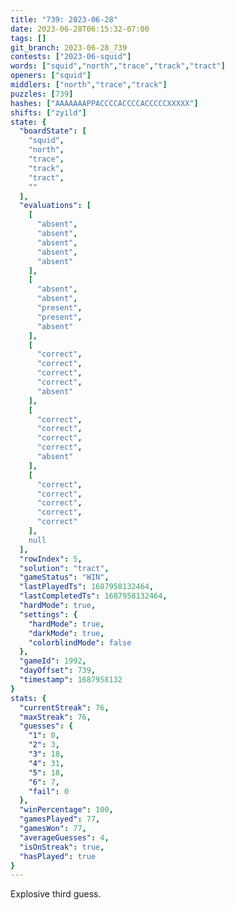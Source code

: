 ```yaml
---
title: "739: 2023-06-28"
date: 2023-06-28T06:15:32-07:00
tags: []
git_branch: 2023-06-28_739
contests: ["2023-06-squid"]
words: ["squid","north","trace","track","tract"]
openers: ["squid"]
middlers: ["north","trace","track"]
puzzles: [739]
hashes: ["AAAAAAAPPACCCCACCCCACCCCCXXXXX"]
shifts: ["zyild"]
state: {
  "boardState": [
    "squid",
    "north",
    "trace",
    "track",
    "tract",
    ""
  ],
  "evaluations": [
    [
      "absent",
      "absent",
      "absent",
      "absent",
      "absent"
    ],
    [
      "absent",
      "absent",
      "present",
      "present",
      "absent"
    ],
    [
      "correct",
      "correct",
      "correct",
      "correct",
      "absent"
    ],
    [
      "correct",
      "correct",
      "correct",
      "correct",
      "absent"
    ],
    [
      "correct",
      "correct",
      "correct",
      "correct",
      "correct"
    ],
    null
  ],
  "rowIndex": 5,
  "solution": "tract",
  "gameStatus": "WIN",
  "lastPlayedTs": 1687958132464,
  "lastCompletedTs": 1687958132464,
  "hardMode": true,
  "settings": {
    "hardMode": true,
    "darkMode": true,
    "colorblindMode": false
  },
  "gameId": 1992,
  "dayOffset": 739,
  "timestamp": 1687958132
}
stats: {
  "currentStreak": 76,
  "maxStreak": 76,
  "guesses": {
    "1": 0,
    "2": 3,
    "3": 18,
    "4": 31,
    "5": 18,
    "6": 7,
    "fail": 0
  },
  "winPercentage": 100,
  "gamesPlayed": 77,
  "gamesWon": 77,
  "averageGuesses": 4,
  "isOnStreak": true,
  "hasPlayed": true
}
---
```

<!-- more -->
Explosive third guess.
